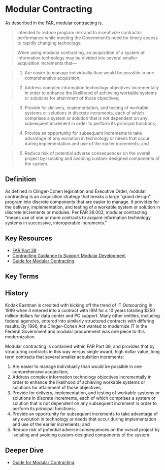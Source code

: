 # Modular Contracting

As described in the [FAR](https://www.acquisition.gov/sites/default/files/current/far/html/Subpart%2039_1.html#wp1096828), modular contracting is,
> intended to reduce program risk and to incentivize contractor performance while meeting the Government’s need for timely access to rapidly changing technology. 

> When using modular contracting, an acquisition of a system of information technology may be divided into several smaller acquisition increments that—

> 1. Are easier to manage individually than would be possible in one comprehensive acquisition;

> 2. Address complex information technology objectives incrementally in order to enhance the likelihood of achieving workable systems or solutions for attainment of those objectives;

> 3. Provide for delivery, implementation, and testing of workable systems or solutions in discrete increments, each of which comprises a system or solution that is not dependent on any subsequent increment in order to perform its principal functions;

> 4. Provide an opportunity for subsequent increments to take advantage of any evolution in technology or needs that occur during implementation and use of the earlier increments; and

> 5. Reduce risk of potential adverse consequences on the overall project by isolating and avoiding custom-designed components of the system.

## Definition

As defined in Clinger-Cohen legislation and Executive Order, modular contracting is an acquisition strategy that breaks a large “grand design” program into discrete components that are easier to manage. It provides for the delivery, implementation, and testing of a workable system or solution in discrete increments or modules.  Per FAR 39.002, modular contracting “means use of one or more contracts to acquire information technology systems in successive, interoperable increments.”

## Key Resources

* [FAR Part 39](http://farsite.hill.af.mil/reghtml/regs/far2afmcfars/fardfars/far/39.htm)
* [Contracting Guidance to Support Modular Development](https://www.whitehouse.gov/sites/default/files/omb/procurement/guidance/modular-approaches-for-information-technology.pdf)
* [Guide for Modular Contracting](http://www.managementconcepts.com/Course-Resources/Federal-Acquisition-Contracting/token/download/ItemId/40)

## Key Terms

## History

Kodak Eastman is credited with kicking off the trend of IT Outsourcing In 1989 when it entered into a contract with IBM for a 10 years totalling $250 million dollars for data center and PC support.  Many other entities, including federal agencies, entered into similarly structured contracts with differing results.  By 1996, the Clinger-Cohen Act wanted to modernize IT in the Federal Government and modular procurement was one piece to this modernization.

Modular contracting is contained within FAR Part 39, and provides that by structuring contracts in this way versus single award, high dollar value, long term contracts that several smaller acquisition increments:
1. Are easier to manage individually than would be possible in one comprehensive acquisition;
2. Address complex information technology objectives incrementally in order to enhance the likelihood of achieving workable systems or solutions for attainment of those objectives;
3. Provide for delivery, implementation, and testing of workable systems or solutions in discrete increments, each of which comprises a system or solution that is not dependent on any subsequent increment in order to perform its principal functions;
4. Provide an opportunity for subsequent increments to take advantage of any evolution in technology or needs that occur during implementation and use of the earlier increments; and
5. Reduce risk of potential adverse consequences on the overall project by isolating and avoiding custom-designed components of the system.


## Deeper Dive
* [Guide for Modular Contracting](http://www.managementconcepts.com/Course-Resources/Federal-Acquisition-Contracting/token/download/ItemId/40)
